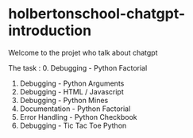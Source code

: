 # holbertonschool-chatgpt-introduction

Welcome to the projet who talk about chatgpt

The task :
0. Debugging - Python Factorial
1. Debugging - Python Arguments
2. Debugging - HTML / Javascript
3. Debugging - Python Mines
4. Documentation - Python Factorial
5. Error Handling - Python Checkbook
6. Debugging - Tic Tac Toe Python
